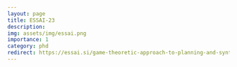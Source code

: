 ```yaml
---
layout: page
title: ESSAI-23
description:
img: assets/img/essai.png
importance: 1
category: phd
redirect: https://essai.si/game-theoretic-approach-to-planning-and-synthesis/
---
```


